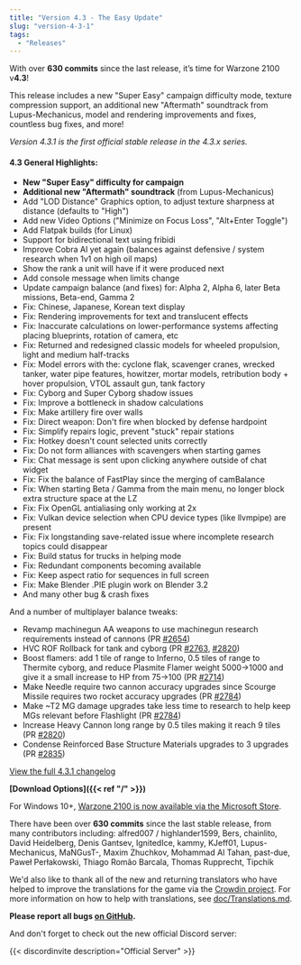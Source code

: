```yaml
---
title: "Version 4.3 - The Easy Update"
slug: "version-4-3-1"
tags:
  - "Releases"
---
```


With over **630 commits** since the last release, it’s time for Warzone 2100 v**4.3**!

This release includes a new "Super Easy" campaign difficulty mode, texture compression support, an additional new "Aftermath" soundtrack from Lupus-Mechanicus, model and rendering improvements and fixes, countless bug fixes, and more!

_Version 4.3.1 is the first official stable release in the 4.3.x series._

#### 4.3 General Highlights:

- **New "Super Easy" difficulty for campaign**
- **Additional new "Aftermath" soundtrack** (from Lupus-Mechanicus)
- Add "LOD Distance" Graphics option, to adjust texture sharpness at distance (defaults to "High")
- Add new Video Options ("Minimize on Focus Loss", "Alt+Enter Toggle")
- Add Flatpak builds (for Linux)
- Support for bidirectional text using fribidi
- Improve Cobra AI yet again (balances against defensive / system research when 1v1 on high oil maps)
- Show the rank a unit will have if it were produced next
- Add console message when limits change
- Update campaign balance (and fixes) for: Alpha 2, Alpha 6, later Beta missions, Beta-end, Gamma 2
- Fix: Chinese, Japanese, Korean text display
- Fix: Rendering improvements for text and translucent effects
- Fix: Inaccurate calculations on lower-performance systems affecting placing blueprints, rotation of camera, etc
- Fix: Returned and redesigned classic models for wheeled propulsion, light and medium half-tracks
- Fix: Model errors with the: cyclone flak, scavenger cranes, wrecked tanker, water pipe features, howitzer, mortar models, retribution body + hover propulsion, VTOL assault gun, tank factory
- Fix: Cyborg and Super Cyborg shadow issues
- Fix: Improve a bottleneck in shadow calculations
- Fix: Make artillery fire over walls
- Fix: Direct weapon: Don't fire when blocked by defense hardpoint
- Fix: Simplify repairs logic, prevent "stuck" repair stations
- Fix: Hotkey doesn't count selected units correctly
- Fix: Do not form alliances with scavengers when starting games
- Fix: Chat message is sent upon clicking anywhere outside of chat widget
- Fix: Fix the balance of FastPlay since the merging of camBalance
- Fix: When starting Beta / Gamma from the main menu, no longer block extra structure space at the LZ
- Fix: Fix OpenGL antialiasing only working at 2x
- Fix: Vulkan device selection when CPU device types (like llvmpipe) are present
- Fix: Fix longstanding save-related issue where incomplete research topics could disappear
- Fix: Build status for trucks in helping mode
- Fix: Redundant components becoming available
- Fix: Keep aspect ratio for sequences in full screen
- Fix: Make Blender .PIE plugin work on Blender 3.2
- And many other bug & crash fixes

And a number of multiplayer balance tweaks:

- Revamp machinegun AA weapons to use machinegun research requirements instead of cannons (PR [#2654](https://github.com/Warzone2100/warzone2100/pull/2654))
- HVC ROF Rollback for tank and cyborg (PR [#2763](https://github.com/Warzone2100/warzone2100/pull/2763), [#2820](https://github.com/Warzone2100/warzone2100/pull/2820))
- Boost flamers: add 1 tile of range to Inferno, 0.5 tiles of range to Thermite cyborg, and reduce Plasmite Flamer weight 5000->1000 and give it a small increase to HP from 75->100 (PR [#2714](https://github.com/Warzone2100/warzone2100/pull/2714))
- Make Needle require two cannon accuracy upgrades since Scourge Missile requires two rocket accuracy upgrades (PR [#2784](https://github.com/Warzone2100/warzone2100/pull/2784))
- Make ~T2 MG damage upgrades take less time to research to help keep MGs relevant before Flashlight (PR [#2784](https://github.com/Warzone2100/warzone2100/pull/2784))
- Increase Heavy Cannon long range by 0.5 tiles making it reach 9 tiles (PR [#2820](https://github.com/Warzone2100/warzone2100/pull/2820))
- Condense Reinforced Base Structure Materials upgrades to 3 upgrades (PR [#2835](https://github.com/Warzone2100/warzone2100/pull/2835))

[View the full 4.3.1 changelog](https://github.com/Warzone2100/warzone2100/raw/4.3.1/ChangeLog)

**[Download Options]({{< ref "/" >}})**

For Windows 10+, [Warzone 2100 is now available via the Microsoft Store](https://www.microsoft.com/store/apps/9MW0Z4MPCS8C).

There have been over **630 commits** since the last stable release, from many contributors including: alfred007 / highlander1599, Bers, chainlito, David Heidelberg, Denis Gantsev, IgnitedIce, kammy, KJeff01, Lupus-Mechanicus, MaNGusT-, Maxim Zhuchkov, Mohammad Al Tahan, past-due, Paweł Perłakowski, Thiago Romão Barcala, Thomas Rupprecht, Tipchik

We'd also like to thank all of the new and returning translators who have helped to improve the translations for the game via the [Crowdin project](https://crowdin.com/project/warzone2100). For more information on how to help with translations, see [doc/Translations.md](https://github.com/Warzone2100/warzone2100/blob/master/doc/Translations.md#how-do-i-help-translate).

**Please report all bugs [on GitHub](https://github.com/Warzone2100/warzone2100/issues).**

And don't forget to check out the new official Discord server:

{{< discordinvite description="Official Server" >}}
